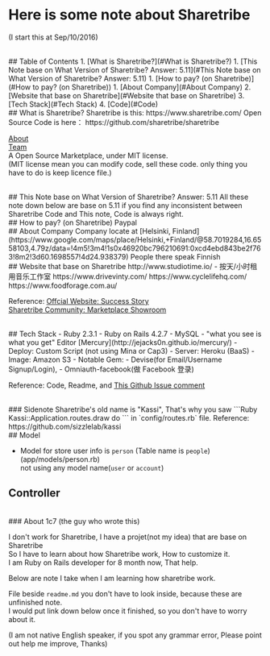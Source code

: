 # Here is some note about Sharetribe 
(I start this at Sep/10/2016)  

<br/>
## Table of Contents
  1. [What is Sharetribe?](#What is Sharetribe?)
  1. [This Note base on What Version of Sharetribe? Answer: 5.11](#This Note base on What Version of Sharetribe? Answer: 5.11)
  1. [How to pay? (on Sharetribe)](#How to pay? (on Sharetribe))
  1. [About Company](#About Company)
  2. [Website that base on Sharetribe](#Website that base on Sharetribe)
  3. [Tech Stack](#Tech Stack)
  4. [Code](#Code)

<br/>
## What is Sharetribe?
Sharetribe is this: https://www.sharetribe.com/   
Open Source Code is here： https://github.com/sharetribe/sharetribe   

[About](https://www.sharetribe.com/about.html)  
[Team](https://www.sharetribe.com/team.html)  
A Open Source Marketplace, under MIT license.   
(MIT license mean you can modify code, sell these code. only thing you have to do is keep licence file.)   


<br/>
## This Note base on What Version of Sharetribe? Answer: 5.11
All these note down below are base on 5.11  
if you find any inconsistent between Sharetribe Code and This note, Code is always right.


<br/>
## How to pay? (on Sharetribe)
Paypal    


<br/>
## About Company
Company locate at [Helsinki, Finland](https://www.google.com/maps/place/Helsinki,+Finland/@58.7019284,16.6558103,4.79z/data=!4m5!3m4!1s0x46920bc796210691:0xcd4ebd843be2f763!8m2!3d60.1698557!4d24.938379)   
People there speak Finnish 


<br/>
## Website that base on Sharetribe
http://www.studiotime.io/  - 按天/小时租用音乐工作室  
https://www.drivevinty.com/     
https://www.cyclelifehq.com/     
https://www.foodforage.com.au/    

Reference: 
[Offcial Website: Success Story](https://www.sharetribe.com/stories.html)  
[Sharetribe Community: Marketplace Showroom](https://www.sharetribe.com/community/t/marketplace-showroom-are-you-hosting-an-open-source-sharetribe-marketplace-advertise-it-here/51/1)

<br/>
## Tech Stack
- Ruby 2.3.1  
- Ruby on Rails 4.2.7  
- MySQL  
- "what you see is what you get" Editor [Mercury](http://jejacks0n.github.io/mercury/)  
- Deploy: Custom Script (not using Mina or Cap3)  
- Server: Heroku (BaaS)  
- Image: Amazon S3  
- Notable Gem: 
    -  Devise(for Email/Username Signup/Login), 
    -  Omniauth-facebook(做 Facebook 登录)  

Reference: Code, Readme, and [This Github Issue comment](https://github.com/sharetribe/sharetribe/issues/2525#issuecomment-246609666)


<br/>
### Sidenote
Sharetribe's old name is "Kassi",  
That's why you saw 
```Ruby 
Kassi::Application.routes.draw do
``` 
in `config/routes.rb` file.    
Reference: https://github.com/sizzlelab/kassi     


<br/>
## Model  

- Model for store user info is `person` (Table name is `people`) (app/models/person.rb)  
  not using any model name(`user` or `account`)


## Controller



<br/>
### About 1c7 (the guy who wrote this)   

I don't work for Sharetribe, I have a projet(not my idea) that are base on Sharetribe     
So I have to learn about how Sharetribe work, How to customize it.      
I am Ruby on Rails developer for 8 month now, That help.  

Below are note I take when I am learning how sharetribe work.

File beside `readme.md` you don't have to look inside, because these are unfinished note.  
I would put link down below once it finished, so you don't have to worry about it.  

(I am not native English speaker, if you spot any grammar error, Please point out help me improve, Thanks)





